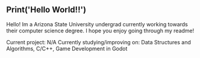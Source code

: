 ## Print('Hello World!!')

Hello! Im a Arizona State University undergrad currently working towards their computer science degree. I hope you enjoy going through my readme!

Current project: N/A
Currently studying/improving on: Data Structures and Algorithms, C/C++, Game Development in Godot

<!--
**Washington-Dev983/Washington-Dev983** is a ✨ _special_ ✨ repository because its `README.md` (this file) appears on your GitHub profile.

Here are some ideas to get you started:

- 🔭 I’m currently working on ...
- 🌱 I’m currently learning ...
- 👯 I’m looking to collaborate on ...
- 🤔 I’m looking for help with ...
- 💬 Ask me about ...
- 📫 How to reach me: ...
- 😄 Pronouns: ...
- ⚡ Fun fact: ...
-->
